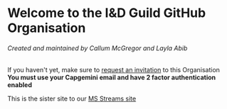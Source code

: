 # Welcome to the I&D Guild GitHub Organisation
###### Created and maintained by Callum McGregor and Layla Abib

If you haven't yet, make sure to [request an invitation](https://forms.office.com/e/jiQwn0tBmX) to this Organisation <br>
**You must use your Capgemini email and have 2 factor authentication enabled**

This is the sister site to our [MS Streams site](https://web.microsoftstream.com/group/b6562f21-b02d-4048-9fa3-4b17322dee63?view=channels)


<!--
🙋‍♀️ A short introduction - what is your organization all about?
🌈 Contribution guidelines - how can the community get involved?
👩‍💻 Useful resources - where can the community find your docs? Is there anything else the community should know?
🍿 Fun facts - what does your team eat for breakfast?
🧙 Remember, you can do mighty things with the power of [Markdown](https://docs.github.com/github/writing-on-github/getting-started-with-writing-and-formatting-on-github/basic-writing-and-formatting-syntax)
-->
